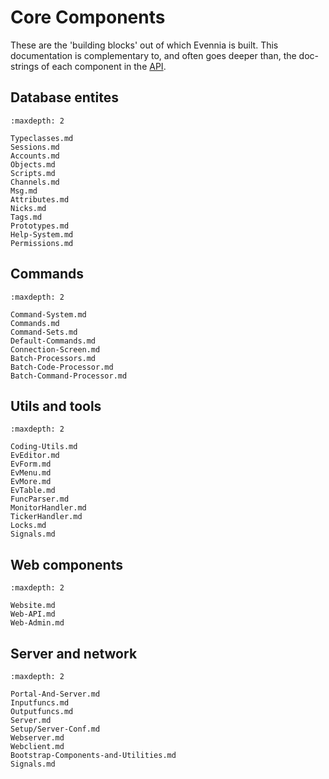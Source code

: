 # Core Components

These are the 'building blocks' out of which Evennia is built. This documentation is complementary to, and often goes deeper
than, the doc-strings of each component in the [API](../Evennia-API.md).

## Database entites

```{toctree} 
:maxdepth: 2

Typeclasses.md
Sessions.md
Accounts.md
Objects.md
Scripts.md
Channels.md
Msg.md
Attributes.md
Nicks.md
Tags.md
Prototypes.md
Help-System.md
Permissions.md

```

## Commands

```{toctree} 
:maxdepth: 2

Command-System.md
Commands.md
Command-Sets.md
Default-Commands.md
Connection-Screen.md
Batch-Processors.md
Batch-Code-Processor.md
Batch-Command-Processor.md
```


## Utils and tools

```{toctree} 
:maxdepth: 2

Coding-Utils.md
EvEditor.md
EvForm.md
EvMenu.md
EvMore.md
EvTable.md
FuncParser.md
MonitorHandler.md
TickerHandler.md
Locks.md
Signals.md
```

## Web components

```{toctree} 
:maxdepth: 2

Website.md
Web-API.md
Web-Admin.md
```

## Server and network

```{toctree} 
:maxdepth: 2

Portal-And-Server.md
Inputfuncs.md
Outputfuncs.md
Server.md
Setup/Server-Conf.md
Webserver.md
Webclient.md
Bootstrap-Components-and-Utilities.md
Signals.md
```





